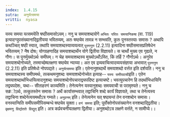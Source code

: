 ```yaml
---
index:  1.4.15
sutra:  अनुर्यत्समया
vritti:  nyasa
---
```


यस्य समया यत्समयेति षष्ठीसमासोऽयम्। ननु च समयाशब्दयोगे `अभितः परितः समयानिकषा` (वा. 119) इत्यादग्युपसंख्यानाद्द्वितीयया भवितव्यम्, अतः षष्ठ्येव तावन्न न सम्भवति, कुतः पुनस्तस्याः समासः ? अथापि कथञ्चित् षष्ठी स्यात्, तथापि समयाशब्दस्याव्ययत्वत् `पूरणगुण` (2.2.11) इत्यादिना षष्ठीसमासप्रतिषेधेन भवितव्यम् ? नैष दोषः; योगग्रहणादिह समयाशब्दार्थेन योगे द्वितीया विज्ञायते। स चार्थो मुख्य एव गृह्यते, न गौणः। स पुनर्मुख्योऽर्थः समीपम्। न चेह समयाशब्दस्य मुख्योऽर्थोऽस्ति, किं तर्हि ? गौणोऽर्थः। अनुरेव समयाशब्देनोच्यते, तस्माच्छेषलक्षणा षष्ठ्येव न्याय्या। अत एव द्रव्यवाचित्वादव्ययसंज्ञाया अभावात् `पूरणगुण` (2.2.11) इति प्रतिषेधो नोपपद्यते। `अनुर्यत्समया` इति। एतेनानुशब्दार्थे समयाशब्दो वर्त्तत इति दर्शयति। ननु च समयाशब्दस्य समीपमर्थः, तत्कथमनुशब्दः समयाशब्देनोच्येत इत्याह-- `यस्य समीपवाची`इति। एतेन समयाशब्दार्थाभिधायित्वादनुशब्दः समयाशब्देनोपचाराद्व्यपदिष्ट इत्याचष्टे। भवत्युपचारेण हि तदर्थाभिधायिनि तद्व्यपदेशः, यथा-- सीताहरणं काव्यमिति। तेनेत्यनेन यस्यानुशब्दः समयवाची स परामृश्यते। ननु च स#ोऽर्थः, तत्कुतस्तेन समासः ? अर्थे कार्यासम्भवात् तद्वाचिनि शब्दे कार्यं विज्ञायते, तथा च तेनेत्यस्य तद्वाचिना शब्देनेत्ययमर्थोऽत्र गम्यते। `अनुवनम्` इति। तेनेत्यनेन यत् षष्ठ्यन्तं तेन वनशब्देन समासः। वनस्यान्विति समीपसमीपिसम्बन्धे षष्ठ्येव युक्ता।
`वनं समया` इति; पूर्वोक्तेनोपसंख्यानेन वनशब्दाद्द्वितीया। `वृक्षमनु विद्योतते विद्युत्` इति। अत्र कर्प्रवचनीयलक्षणा द्वितीया। अनुशब्दोऽत्र लक्षणे वर्त्तते, न सामीप्ये।।

